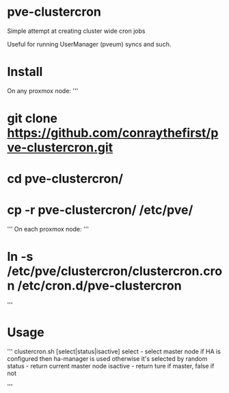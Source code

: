 # pve-clustercron
Simple attempt at creating cluster wide cron jobs


Useful for running UserManager (pveum) syncs and such.

# Install
On any proxmox node:
'''
  # git clone https://github.com/conraythefirst/pve-clustercron.git
  # cd pve-clustercron/
  # cp -r pve-clustercron/ /etc/pve/
'''
On each proxmox node:
'''
  # ln -s /etc/pve/clustercron/clustercron.cron /etc/cron.d/pve-clustercron
'''



# Usage
'''
clustercron.sh [select|status|isactive]
    select   - select master node
               if HA is configured then ha-manager is used
               otherwise it's selected by random 
    status   - return current master node
    isactive - return ture if master, false if not

'''


